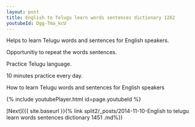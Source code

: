 ```yaml
---
layout: post
title: English to Telugu learn words sentences dictionary 1282 
youtubeId: Dgg-Tma_kcU
---
```

 
 
Helps to learn Telugu words and sentences for English speakers.

Opportunitiy to repeat the words sentences. 

Practice Telugu language. 
 
10 minutes practice every day. 
 
How to learn Telugu words and sentences for English speakers 
 
{% include youtubePlayer.html id=page.youtubeId %}
 
 
[Next]({{ site.baseurl }}{% link  split2/_posts/2014-11-10-English to telugu learn words sentences dictionary 1451 .md%})
 
